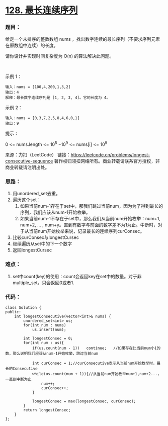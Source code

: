# [128. 最长连续序列]()
### 题目：
给定一个未排序的整数数组 nums ，找出数字连续的最长序列（不要求序列元素在原数组中连续）的长度。

请你设计并实现时间复杂度为 O(n) 的算法解决此问题。

 

示例 1：
```
输入：nums = [100,4,200,1,3,2]
输出：4
解释：最长数字连续序列是 [1, 2, 3, 4]。它的长度为 4。
```
示例 2：
```
输入：nums = [0,3,7,2,5,8,4,6,0,1]
输出：9
```

提示：

$0$ <= nums.length <= $10^5$
$-10^9$ <= nums[i] <= $10^9$

来源：力扣（LeetCode）
链接：https://leetcode.cn/problems/longest-consecutive-sequence
著作权归领扣网络所有。商业转载请联系官方授权，非商业转载请注明出处。

### 思路：
1. 用unordered_set去重。
2. 遍历这个set：
   1. 如果当前num-1存在于set中，那我们跳过当前num，因为为了得到最长的序列，我们应该从num-1开始枚举。
   2. 如果当前num-1不存在于set中，那么我们从当前num开始枚举：num+1, num+2, ... , num+y。直到有数字与前面的数字差不为1为止。中断时，对于从当前num开始枚举来说，记录最长的连续序列curConsec。
3. 比较curConsec与longestCursec
4. 继续遍历从set中的下一个数字
5. 返回longestCursec


### 难点：
1. set中count(key)的使用：count会返回key在set中的数量。对于非multiple_set，只会返回0或者1.

### 代码：  
```
class Solution {
public:
    int longestConsecutive(vector<int>& nums) {
        unordered_set<int> us;
        for(int num : nums)
            us.insert(num);
        
        int longestConsec = 0;
        for(int num : us){
            if(us.count(num - 1))   continue;   //如果存在比当前num小1的数，那么说明我们应该从num-1开始枚举，跳过当前num

            int curConsec = 1;//curConsecutive表示从当前num开始枚举时，最长的Consecutive
            while(us.count(num + 1)){//从当前num开始枚举num+1,num+2...，一直到中断为止
                num++;
                curConsec++;
            }

            longestConsec = max(longestConsec, curConsec);
        }
        return longestConsec;
    }
};
```

